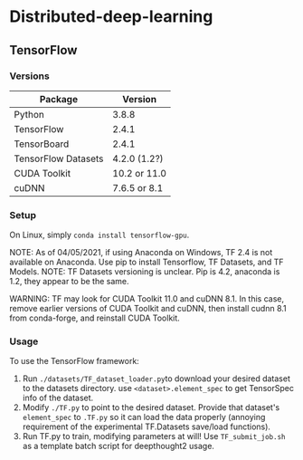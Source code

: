 # Distributed-deep-learning

## TensorFlow

### Versions

Package | Version 
------------ | -------------  
Python | 3.8.8
TensorFlow | 2.4.1
TensorBoard | 2.4.1
TensorFlow Datasets | 4.2.0 (1.2?)
CUDA Toolkit | 10.2 or 11.0 
cuDNN | 7.6.5 or 8.1 

### Setup

On Linux, simply `conda install tensorflow-gpu`.

NOTE: As of 04/05/2021, if using Anaconda on Windows, TF 2.4 is not available on Anaconda. Use pip to install Tensorflow, TF Datasets, and TF Models.
NOTE: TF Datasets versioning is unclear. Pip is 4.2, anaconda is 1.2, they appear to be the same.

WARNING: TF may look for CUDA Toolkit 11.0 and cuDNN 8.1. In this case, remove earlier versions of CUDA Toolkit and cuDNN, then install cudnn 8.1 from conda-forge, and reinstall CUDA Toolkit.

### Usage

To use the TensorFlow framework:

1. Run `./datasets/TF_dataset_loader.py`to download your desired dataset to the datasets directory. use `<dataset>.element_spec` to get TensorSpec info of the dataset.
2. Modify `./TF.py` to point to the desired dataset. Provide that dataset's `element_spec` to `.TF.py` so it can load the data properly (annoying requirement of the experimental TF.Datasets save/load functions).
3. Run TF.py to train, modifying parameters at will! Use `TF_submit_job.sh` as a template batch script for deepthought2 usage.